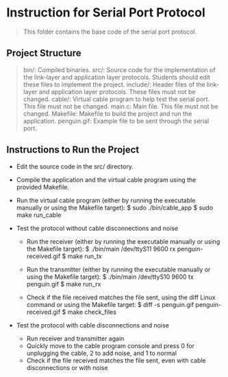 # Instruction for Serial Port Protocol

 > This folder contains the base code of the serial port protocol.

## Project Structure


> bin/: Compiled binaries.
> src/: Source code for the implementation of the link-layer and application layer protocols. Students should edit these files to implement the project.
> include/: Header files of the link-layer and application layer protocols. These files must not be changed.
> cable/: Virtual cable program to help test the serial port. This file must not be changed.
> main.c: Main file. This file must not be changed.
> Makefile: Makefile to build the project and run the application.
> penguin.gif: Example file to be sent through the serial port.

## Instructions to Run the Project


* Edit the source code in the src/ directory.
* Compile the application and the virtual cable program using the provided Makefile.
* Run the virtual cable program (either by running the executable manually or using the Makefile target):
	$ sudo ./bin/cable_app
	$ sudo make run_cable

* Test the protocol without cable disconnections and noise
	-  Run the receiver (either by running the executable manually or using the Makefile target):
		$ ./bin/main /dev/ttyS11 9600 rx penguin-received.gif
		$ make run_tx

	-  Run the transmitter (either by running the executable manually or using the Makefile target):
		$ ./bin/main /dev/ttyS10 9600 tx penguin.gif
		$ make run_rx

	-  Check if the file received matches the file sent, using the diff Linux command or using the Makefile target:
		$ diff -s penguin.gif penguin-received.gif
		$ make check_files

* Test the protocol with cable disconnections and noise
	- Run receiver and transmitter again
	- Quickly move to the cable program console and press 0 for unplugging the cable, 2 to add noise, and 1 to normal
	- Check if the file received matches the file sent, even with cable disconnections or with noise
